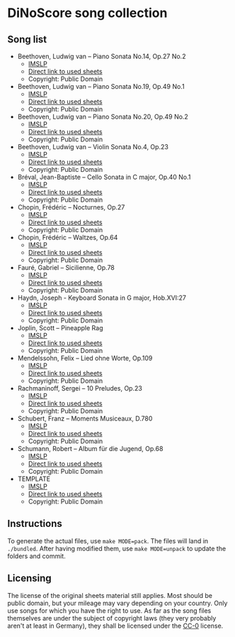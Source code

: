 # DiNoScore song collection

## Song list

- Beethoven, Ludwig van – Piano Sonata No.14, Op.27 No.2
	- [IMSLP](https://imslp.org/wiki/Piano_Sonata_No.14%2C_Op.27_No.2_(Beethoven%2C_Ludwig_van))
	- [Direct link to used sheets](https://ks.imslp.net/files/imglnks/usimg/1/19/IMSLP51726-PMLP01458-Beethoven_Werke_Breitkopf_Serie_16_No_137_Op_27_No_2.pdf)
	- Copyright: Public Domain
- Beethoven, Ludwig van – Piano Sonata No.19, Op.49 No.1
	- [IMSLP](https://imslp.org/wiki/Piano_Sonata_No.19%2C_Op.49_No.1_(Beethoven%2C_Ludwig_van))
	- [Direct link to used sheets](https://ks4.imslp.info/files/imglnks/usimg/c/c8/IMSLP51743-PMLP01471-Beethoven_Werke_Breitkopf_Serie_16_No_142_Op_49_No_1.pdf)
	- Copyright: Public Domain
- Beethoven, Ludwig van – Piano Sonata No.20, Op.49 No.2
	- [IMSLP](https://imslp.org/wiki/Piano_Sonata_No.20,_Op.49_No.2_(Beethoven,_Ludwig_van))
	- [Direct link to used sheets](https://ks4.imslp.info/files/imglnks/usimg/e/ee/IMSLP51745-PMLP01473-Beethoven_Werke_Breitkopf_Serie_16_No_143_Op_49_No_2.pdf)
	- Copyright: Public Domain
- Beethoven, Ludwig van – Violin Sonata No.4, Op.23
	- [IMSLP](https://imslp.org/wiki/Violin_Sonata_No.4,_Op.23_(Beethoven,_Ludwig_van))
	- [Direct link to used sheets](https://ks4.imslp.info/files/imglnks/usimg/8/8e/IMSLP256451-PMLP09077-Beethoven_-_Sonata_No4_Op23_in_Am_(Alard_Franchomme_Diemer)_for_Cello_and_Piano_PNO.pdf)
	- Copyright: Public Domain
- Bréval, Jean-Baptiste – Cello Sonata in C major, Op.40 No.1
	- [IMSLP](https://imslp.org/wiki/Cello_Sonata_in_C_major%2C_Op.40_No.1_(Br%C3%A9val%2C_Jean-Baptiste))
	- [Direct link to used sheets](https://ks.imslp.net/files/imglnks/usimg/7/7f/IMSLP513469-PMLP35969-Breval_C.pdf)
	- Copyright: Public Domain
- Chopin, Frédéric – Nocturnes, Op.27
	- [IMSLP](https://imslp.org/wiki/Nocturnes,_Op.27_(Chopin,_Fr%C3%A9d%C3%A9ric))
	- [Direct link to used sheets](https://ks4.imslp.info/files/imglnks/usimg/a/a3/IMSLP113999-PMLP02305-FChopin_Nocturnes,_Op.27_BH4.pdf)
	- Copyright: Public Domain
- Chopin, Frédéric – Waltzes, Op.64
	- [IMSLP](https://imslp.org/wiki/Waltzes,_Op.64_(Chopin,_Fr%C3%A9d%C3%A9ric))
	- [Direct link to used sheets](https://ks4.imslp.info/files/imglnks/usimg/8/8b/IMSLP80377-PMLP02373-Chopin_Valses_Durand_9709_Op_64_filter.pdf)
	- Copyright: Public Domain
- Fauré, Gabriel – Sicilienne, Op.78
	- [IMSLP](https://imslp.org/wiki/Sicilienne%2C_Op.78_(Faur%C3%A9%2C_Gabriel))
	- [Direct link to used sheets](https://ks4.imslp.info/files/imglnks/usimg/c/cc/IMSLP21224-PMLP20764-Faure_-_Sicilienne_Op.78_cello_and_piano_(clean).pdf)
	- Copyright: Public Domain
- Haydn, Joseph - Keyboard Sonata in G major, Hob.XVI:27
	- [IMSLP](https://ks4.imslp.info/files/imglnks/usimg/e/ea/IMSLP471786-PMLP01703-101_IMSLP457529-PMLP743656-msonaten12hayd.pdf)
	- [Direct link to used sheets](https://ks4.imslp.info/files/imglnks/usimg/e/ea/IMSLP471786-PMLP01703-101_IMSLP457529-PMLP743656-msonaten12hayd.pdf)
	- Copyright: Public Domain
- Joplin, Scott – Pineapple Rag
	- [IMSLP](https://imslp.org/wiki/Pine_Apple_Rag_(Joplin%2C_Scott))
	- [Direct link to used sheets](https://www.mutopiaproject.org/ftp/JoplinS/PineappleRag/PineappleRag-let.pdf)
	- Copyright: Public Domain
- Mendelssohn, Felix – Lied ohne Worte, Op.109
	- [IMSLP](https://imslp.org/wiki/Lied_ohne_Worte%2C_Op.109_(Mendelssohn%2C_Felix))
	- [Direct link to used sheets](https://ks4.imslp.info/files/imglnks/usimg/a/ac/IMSLP52129-PMLP71319-Mendelssohn_Op_109.pdf)
	- Copyright: Public Domain
- Rachmaninoff, Sergei – 10 Preludes, Op.23
	- [IMSLP](https://imslp.org/wiki/10_Preludes,_Op.23_(Rachmaninoff,_Sergei))
	- [Direct link to used sheets](https://ks4.imslp.info/files/imglnks/usimg/c/c9/IMSLP105592-PMLP02017-Rachmaninov_-_23_-_10_Preludes_(ed.Gutheil).pdf)
	- Copyright: Public Domain
- Schubert, Franz – Moments Musiceaux, D.780
	- [IMSLP](https://imslp.org/wiki/Moments_musicaux,_D.780_(Schubert,_Franz))
	- [Direct link to used sheets](https://ks.imslp.net/files/imglnks/usimg/6/68/IMSLP53594-PMLP02066-Schubert_Werke_Breitkopf_Serie_11_No_111_Op_94.pdf)
	- Copyright: Public Domain
- Schumann, Robert – Album für die Jugend, Op.68
	- [IMSLP](https://imslp.org/wiki/Album_f%C3%BCr_die_Jugend%2C_Op.68_(Schumann%2C_Robert))
	- [Direct link to used sheets](https://ks4.imslp.info/files/imglnks/usimg/9/90/IMSLP271961-PMLP02707-Schumann,_Robert_Werke_Breitkopf_Gregg_Serie_7_Band_5_RS_67_Op_68_scan.pdf)
	- Copyright: Public Domain
- TEMPLATE
	- [IMSLP]()
	- [Direct link to used sheets]()
	- Copyright: Public Domain


## Instructions

To generate the actual files, use `make MODE=pack`. The files will land in `./bundled`. After having modified them, use `make MODE=unpack` to update the folders and commit.


## Licensing

The license of the original sheets material still applies. Most should be public domain, but your mileage may vary depending on your country. Only use songs for which you have the right to use.
As far as the song files themselves are under the subject of copyright laws (they very probably aren't at least in Germany), they shall be licensed under the [CC-0](https://creativecommons.org/publicdomain/zero/1.0/) license.

